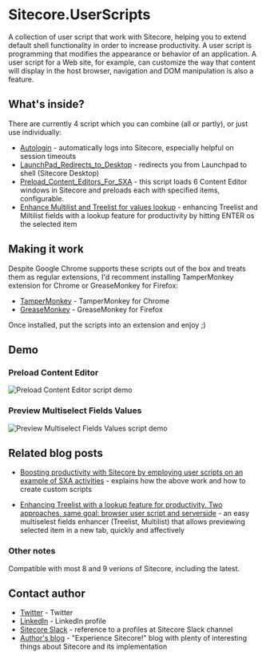 # Sitecore.UserScripts

A collection of user script that work with Sitecore, helping you to extend default shell functionality in order to increase productivity. A user script is programming that modifies the appearance or behavior of an application. A user script for a Web site, for example, can customize the way that content will display in the host browser, navigation and DOM manipulation is also a feature. 

## What's inside?

There are currently 4 script which you can combine (all or partly), or just use individually:
* [Autologin](https://github.com/MartinMiles/Sitecore.UserScripts/blob/master/Sitecore.UserScripts.Autologin.user.js) - automatically logs into Sitecore, especially helpful on session timeouts
* [LaunchPad_Redirects_to_Desktop](https://github.com/MartinMiles/Sitecore.UserScripts/blob/master/Sitecore.UserScripts.LaunchPad_Redirects_to_Desktop.user.js) - redirects you from Launchpad to shell (Sitecore Desktop)
* [Preload_Content_Editors_For_SXA](https://github.com/MartinMiles/Sitecore.UserScripts/blob/master/Sitecore.UserScripts.Preload_Content_Editors_For_SXA.user.js) - this script loads 6 Content Editor windows in Sitecore and preloads each with specified items, configurable.
* [Enhance Multilist and Treelist for values lookup](https://github.com/MartinMiles/Sitecore.UserScripts/blob/master/Sitecore.UserScripts.Enhance_Multiliselect.user.js) - enhancing Treelist and Miltilist fields with a lookup feature for productivity by hitting ENTER os the selected item


## Making it work

Despite Google Chrome supports these scripts out of the box and treats them as regular extensions, I'd recomment installing TamperMonkey extension for Chrome or GreaseMonkey for Firefox:
* [TamperMonkey](https://chrome.google.com/webstore/detail/tampermonkey/dhdgffkkebhmkfjojejmpbldmpobfkfo) - TamperMonkey for Chrome
* [GreaseMonkey](https://addons.mozilla.org/en-GB/firefox/addon/greasemonkey/) - GreaseMonkey for Firefox

Once installed, put the scripts into an extension and enjoy ;)

## Demo

### Preload Content Editor
![Preload Content Editor script demo](https://raw.githubusercontent.com/wiki/MartinMiles/Sitecore.UserScripts/images/Pre-load_content_editors.gif "Preload Content Editor script demo") 


### Preview Multiselect Fields Values
![Preview Multiselect Fields Values script demo](https://raw.githubusercontent.com/wiki/MartinMiles/Sitecore.UserScripts/images/Preview_multiselect_fields.gif "Preview Multiselect Fields Values script demo") 



## Related blog posts

* [Boosting productivity with Sitecore by employing user scripts on an example of SXA activities](http://blog.MartinMiles.net/post/boosting-productivity-with-sitecore-by-employing-user-scripts-on-an-example-of-sxa-activities/post/boosting-productivity-with-sitecore-by-employing-user-scripts-on-an-example-of-sxa-activities) - explains how the above work and how to create custom scripts

* [Enhancing Treelist with a lookup feature for productivity. Two approaches, same goal: browser user script and serverside](http://blog.MartinMiles.net/post/enhancing-treelist-with-a-lookup-feature-for-productivity-two-approaches-same-goal-browser-user-script-and-serverside) - an easy multiselest fields enhancer (Treelist, Multilist) that allows previewing selected item in a new tab, quickly and affectively


### Other notes

Compatible with most 8 and 9 verions of Sitecore, including the latest.


## Contact author

* [Twitter](https://twitter.com/SitecoreMartin) - Twitter
* [LinkedIn](https://www.linkedin.com/in/martin-miles/) - LinkedIn profile
* [Sitecore Slack](https://sitecorechat.slack.com/team/U0KDE1VD3/) - reference to a profiles at Sitecore Slack channel
* [Author's blog](http://blog.MartinMiles.net/) - "Experience Sitecore!" blog with plenty of interesting things about Sitecore and its implementation